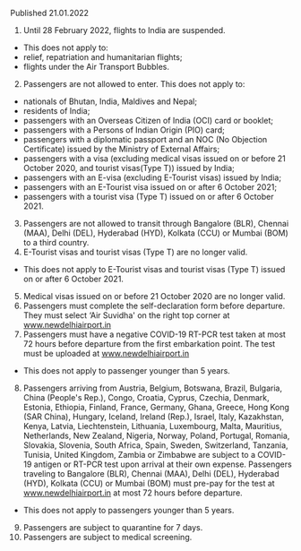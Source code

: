 Published 21.01.2022
1. Until 28 February 2022, flights to India are suspended.
- This does not apply to:
- relief, repatriation and humanitarian flights;
- flights under the Air Transport Bubbles.
2. Passengers are not allowed to enter.
This does not apply to:
- nationals of Bhutan, India, Maldives and Nepal;
- residents of India;
- passengers with an Overseas Citizen of India (OCI) card or booklet;
- passengers with a Persons of Indian Origin (PIO) card;
- passengers with a diplomatic passport and an NOC (No Objection Certificate) issued by the Ministry of External Affairs;
- passengers with a visa (excluding medical visas issued on or before 21 October 2020, and tourist visas(Type T)) issued by India;
- passengers with an E-visa (excluding E-Tourist visas) issued by India;
- passengers with an E-Tourist visa issued on or after 6 October 2021;
- passengers with a tourist visa (Type T) issued on or after 6 October 2021.
3. Passengers are not allowed to transit through Bangalore (BLR), Chennai (MAA), Delhi (DEL), Hyderabad (HYD), Kolkata (CCU) or Mumbai (BOM) to a third country.
4. E-Tourist visas and tourist visas (Type T) are no longer valid.
- This does not apply to E-Tourist visas and tourist visas (Type T) issued on or after 6 October 2021.
5. Medical visas issued on or before 21 October 2020 are no longer valid.
6. Passengers must complete the self-declaration form before departure. They must select ‘Air Suvidha' on the right top corner at <a href="http://www.newdelhiairport.in">www.newdelhiairport.in</a>
7. Passengers must have a negative COVID-19 RT-PCR test taken at most 72 hours before departure from the first embarkation point. The test must be uploaded at <a href="http://www.newdelhiairport.in">www.newdelhiairport.in</a>
- This does not apply to passenger younger than 5 years.
8. Passengers arriving from Austria, Belgium, Botswana, Brazil, Bulgaria, China (People's Rep.), Congo, Croatia, Cyprus, Czechia, Denmark, Estonia, Ethiopia, Finland, France, Germany, Ghana, Greece, Hong Kong (SAR China), Hungary, Iceland, Ireland (Rep.), Israel, Italy, Kazakhstan, Kenya, Latvia, Liechtenstein, Lithuania, Luxembourg, Malta, Mauritius, Netherlands, New Zealand, Nigeria, Norway, Poland, Portugal, Romania, Slovakia, Slovenia, South Africa, Spain, Sweden, Switzerland, Tanzania, Tunisia, United Kingdom, Zambia or Zimbabwe are subject to a COVID-19 antigen or RT-PCR test upon arrival at their own expense. Passengers traveling to Bangalore (BLR), Chennai (MAA), Delhi (DEL), Hyderabad (HYD), Kolkata (CCU) or Mumbai (BOM) must pre-pay for the test at <a href="http://www.newdelhiairport.in">www.newdelhiairport.in</a> at most 72 hours before departure.
- This does not apply to passengers younger than 5 years.
9. Passengers are subject to quarantine for 7 days.
10. Passengers are subject to medical screening.